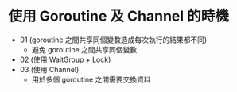 # 使用 Goroutine 及 Channel 的時機

- 01 (goroutine 之間共享同個變數造成每次執行的結果都不同)
  - 避免 goroutine 之間共享同個變數
- 02 (使用 WaitGroup + Lock) 
- 03 (使用 Channel)
  - 用於多個 goroutine 之間需要交換資料

